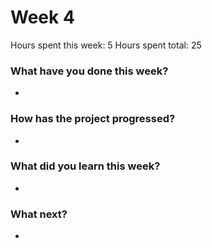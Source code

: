# Week 4

Hours spent this week: 5
Hours spent total: 25

### What have you done this week?
-

### How has the project progressed?
-

### What did you learn this week?
-

### What next?
-
